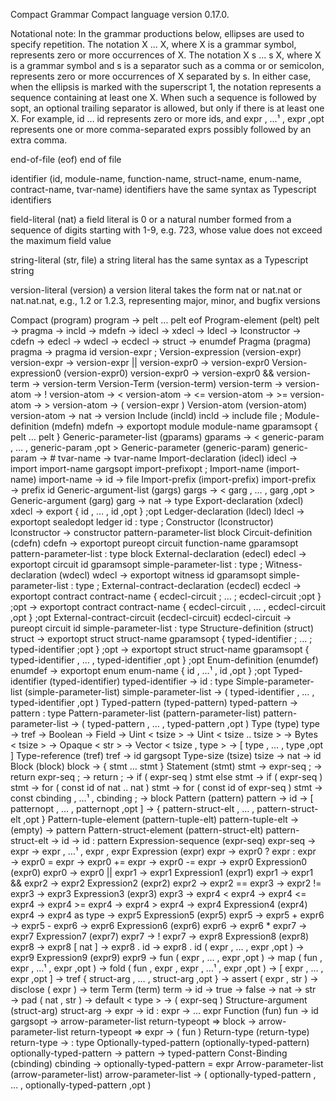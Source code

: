 Compact Grammar
Compact language version 0.17.0.

Notational note: In the grammar productions below, ellipses are used to specify repetition. The notation X ... X, where X is a grammar symbol, represents zero or more occurrences of X. The notation X s ... s X, where X is a grammar symbol and s is a separator such as a comma or or semicolon, represents zero or more occurrences of X separated by s. In either case, when the ellipsis is marked with the superscript 1, the notation represents a sequence containing at least one X. When such a sequence is followed by sopt, an optional trailing separator is allowed, but only if there is at least one X. For example, id … id represents zero or more ids, and expr , …¹ , expr ,opt represents one or more comma-separated exprs possibly followed by an extra comma.

end-of-file (eof)
end of file

identifier (id, module-name, function-name, struct-name, enum-name, contract-name, tvar-name)
identifiers have the same syntax as Typescript identifiers

field-literal (nat)
a field literal is 0 or a natural number formed from a sequence of digits starting with 1-9, e.g. 723, whose value does not exceed the maximum field value

string-literal (str, file)
a string literal has the same syntax as a Typescript string

version-literal (version)
a version literal takes the form nat or nat.nat or nat.nat.nat, e.g., 1.2 or 1.2.3, representing major, minor, and bugfix versions

Compact (program)
program 	→	  pelt … pelt  eof
Program-element (pelt)
pelt 	→	  pragma
 	→	  incld
 	→	  mdefn
 	→	  idecl
 	→	  xdecl
 	→	  ldecl
 	→	  lconstructor
 	→	  cdefn
 	→	  edecl
 	→	  wdecl
 	→	  ecdecl
 	→	  struct
 	→	  enumdef
Pragma (pragma)
pragma 	→	  pragma  id  version-expr  ;
Version-expression (version-expr)
version-expr 	→	  version-expr  ||  version-expr0
 	→	  version-expr0
Version-expression0 (version-expr0)
version-expr0 	→	  version-expr0  &&  version-term
 	→	  version-term
Version-Term (version-term)
version-term 	→	  version-atom
 	→	  !  version-atom
 	→	  <  version-atom
 	→	  <=  version-atom
 	→	  >=  version-atom
 	→	  >  version-atom
 	→	  (  version-expr  )
Version-atom (version-atom)
version-atom 	→	  nat
 	→	  version
Include (incld)
incld 	→	  include  file  ;
Module-definition (mdefn)
mdefn 	→	  exportopt  module  module-name  gparamsopt  {  pelt … pelt  }
Generic-parameter-list (gparams)
gparams 	→	  <  generic-param , … , generic-param ,opt  >
Generic-parameter (generic-param)
generic-param 	→	  #  tvar-name
 	→	  tvar-name
Import-declaration (idecl)
idecl 	→	  import  import-name  gargsopt  import-prefixopt  ;
Import-name (import-name)
import-name 	→	  id
 	→	  file
Import-prefix (import-prefix)
import-prefix 	→	  prefix  id
Generic-argument-list (gargs)
gargs 	→	  <  garg , … , garg ,opt  >
Generic-argument (garg)
garg 	→	  nat
 	→	  type
Export-declaration (xdecl)
xdecl 	→	  export  {  id , … , id ,opt  }  ;opt
Ledger-declaration (ldecl)
ldecl 	→	  exportopt  sealedopt  ledger  id  :  type  ;
Constructor (lconstructor)
lconstructor 	→	  constructor  pattern-parameter-list  block
Circuit-definition (cdefn)
cdefn 	→	  exportopt  pureopt  circuit  function-name  gparamsopt  pattern-parameter-list  :  type  block
External-declaration (edecl)
edecl 	→	  exportopt  circuit  id  gparamsopt  simple-parameter-list  :  type  ;
Witness-declaration (wdecl)
wdecl 	→	  exportopt  witness  id  gparamsopt  simple-parameter-list  :  type  ;
External-contract-declaration (ecdecl)
ecdecl 	→	  exportopt  contract  contract-name  {  ecdecl-circuit ; … ; ecdecl-circuit ;opt  }  ;opt
 	→	  exportopt  contract  contract-name  {  ecdecl-circuit , … , ecdecl-circuit ,opt  }  ;opt
External-contract-circuit (ecdecl-circuit)
ecdecl-circuit 	→	  pureopt  circuit  id  simple-parameter-list  :  type
Structure-definition (struct)
struct 	→	  exportopt  struct  struct-name  gparamsopt  {  typed-identifier ; … ; typed-identifier ;opt  }  ;opt
 	→	  exportopt  struct  struct-name  gparamsopt  {  typed-identifier , … , typed-identifier ,opt  }  ;opt
Enum-definition (enumdef)
enumdef 	→	  exportopt  enum  enum-name  {  id , …¹ , id ,opt  }  ;opt
Typed-identifier (typed-identifier)
typed-identifier 	→	  id  :  type
Simple-parameter-list (simple-parameter-list)
simple-parameter-list 	→	  (  typed-identifier , … , typed-identifier ,opt  )
Typed-pattern (typed-pattern)
typed-pattern 	→	  pattern  :  type
Pattern-parameter-list (pattern-parameter-list)
pattern-parameter-list 	→	  (  typed-pattern , … , typed-pattern ,opt  )
Type (type)
type 	→	  tref
 	→	  Boolean
 	→	  Field
 	→	  Uint  <  tsize  >
 	→	  Uint  <  tsize  ..  tsize  >
 	→	  Bytes  <  tsize  >
 	→	  Opaque  <  str  >
 	→	  Vector  <  tsize  ,  type  >
 	→	  [  type , … , type ,opt  ]
Type-reference (tref)
tref 	→	  id  gargsopt
Type-size (tsize)
tsize 	→	  nat
 	→	  id
Block (block)
block 	→	  {  stmt … stmt  }
Statement (stmt)
stmt 	→	  expr-seq  ;
 	→	  return  expr-seq  ;
 	→	  return  ;
 	→	  if  (  expr-seq  )  stmt  else  stmt
 	→	  if  (  expr-seq  )  stmt
 	→	  for  (  const  id  of  nat  ..  nat  )  stmt
 	→	  for  (  const  id  of  expr-seq  )  stmt
 	→	  const  cbinding , …¹ , cbinding   ;
 	→	  block
Pattern (pattern)
pattern 	→	  id
 	→	  [  patternopt , … , patternopt ,opt  ]
 	→	  {  pattern-struct-elt , … , pattern-struct-elt ,opt  }
Pattern-tuple-element (pattern-tuple-elt)
pattern-tuple-elt 	→	  (empty)
 	→	  pattern
Pattern-struct-element (pattern-struct-elt)
pattern-struct-elt 	→	  id
 	→	  id  :  pattern
Expression-sequence (expr-seq)
expr-seq 	→	  expr
 	→	  expr , …¹ , expr   ,  expr
Expression (expr)
expr 	→	  expr0  ?  expr  :  expr
 	→	  expr0  =  expr
 	→	  expr0  +=  expr
 	→	  expr0  -=  expr
 	→	  expr0
Expression0 (expr0)
expr0 	→	  expr0  ||  expr1
 	→	  expr1
Expression1 (expr1)
expr1 	→	  expr1  &&  expr2
 	→	  expr2
Expression2 (expr2)
expr2 	→	  expr2  ==  expr3
 	→	  expr2  !=  expr3
 	→	  expr3
Expression3 (expr3)
expr3 	→	  expr4  <  expr4
 	→	  expr4  <=  expr4
 	→	  expr4  >=  expr4
 	→	  expr4  >  expr4
 	→	  expr4
Expression4 (expr4)
expr4 	→	  expr4  as  type
 	→	  expr5
Expression5 (expr5)
expr5 	→	  expr5  +  expr6
 	→	  expr5  -  expr6
 	→	  expr6
Expression6 (expr6)
expr6 	→	  expr6  *  expr7
 	→	  expr7
Expression7 (expr7)
expr7 	→	  !  expr7
 	→	  expr8
Expression8 (expr8)
expr8 	→	  expr8  [  nat  ]
 	→	  expr8  .  id
 	→	  expr8  .  id  (  expr , … , expr ,opt  )
 	→	  expr9
Expression9 (expr9)
expr9 	→	  fun  (  expr , … , expr ,opt  )
 	→	  map  (  fun  ,  expr , …¹ , expr ,opt  )
 	→	  fold  (  fun  ,  expr  ,  expr , …¹ , expr ,opt  )
 	→	  [  expr , … , expr ,opt  ]
 	→	  tref  {  struct-arg , … , struct-arg ,opt  }
 	→	  assert  (  expr  ,  str  )
 	→	  disclose  (  expr  )
 	→	  term
Term (term)
term 	→	  id
 	→	  true
 	→	  false
 	→	  nat
 	→	  str
 	→	  pad  (  nat  ,  str  )
 	→	  default  <  type  >
 	→	  (  expr-seq  )
Structure-argument (struct-arg)
struct-arg 	→	  expr
 	→	  id  :  expr
 	→	  ...  expr
Function (fun)
fun 	→	  id  gargsopt
 	→	  arrow-parameter-list  return-typeopt  =>  block
 	→	  arrow-parameter-list  return-typeopt  =>  expr
 	→	  (  fun  )
Return-type (return-type)
return-type 	→	  :  type
Optionally-typed-pattern (optionally-typed-pattern)
optionally-typed-pattern 	→	  pattern
 	→	  typed-pattern
Const-Binding (cbinding)
cbinding 	→	  optionally-typed-pattern  =  expr
Arrow-parameter-list (arrow-parameter-list)
arrow-parameter-list 	→	  (  optionally-typed-pattern , … , optionally-typed-pattern ,opt  )